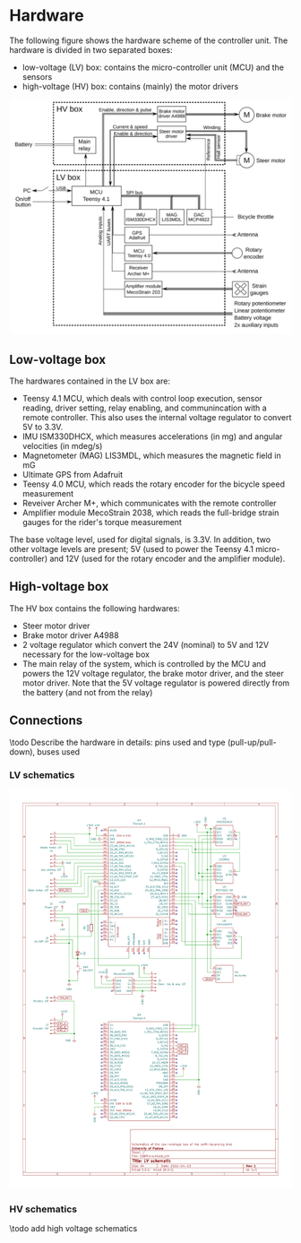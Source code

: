 
# Hardware

The following figure shows the hardware scheme of the controller unit. The hardware is divided in two separated boxes:
* low-voltage (LV) box: contains the micro-controller unit (MCU) and the sensors
* high-voltage (HV) box: contains (mainly) the motor drivers

![Hardware scheme](hw-scheme.svg)

## Low-voltage box

The hardwares contained in the LV box are:
* Teensy 4.1 MCU, which deals with control loop execution, sensor reading, driver setting, relay enabling, and communincation with a remote controller. This also uses the internal voltage regulator to convert 5V to 3.3V.
* IMU ISM330DHCX, which measures accelerations (in mg) and angular velocities (in mdeg/s)
* Magnetometer (MAG) LIS3MDL, which measures the magnetic field in mG
* Ultimate GPS from Adafruit
* Teensy 4.0 MCU, which reads the rotary encoder for the bicycle speed measurement
* Reveiver Archer M+, which communicates with the remote controller
* Amplifier module MecoStrain 2038, which reads the full-bridge strain gauges for the rider's torque measurement
  
The base voltage level, used for digital signals, is 3.3V. In addition, two other voltage levels are present; 5V (used to power the Teensy 4.1 micro-controller) and 12V (used for the rotary encoder and the amplifier module).

## High-voltage box

The HV box contains the following hardwares:
* Steer motor driver
* Brake motor driver A4988
* 2 voltage regulator which convert the 24V (nominal) to 5V and 12V necessary for the low-voltage box
* The main relay of the system, which is controlled by the MCU and powers the 12V voltage regulator, the brake motor driver, and the steer motor driver. Note that the 5V voltage regulator is powered directly from the battery (and not from the relay)

## Connections

\todo Describe the hardware in details: pins used and type (pull-up/pull-down), buses used

### LV schematics

![Low-voltage schematics](lv-schematics.svg)

### HV schematics

\todo add high voltage schematics

